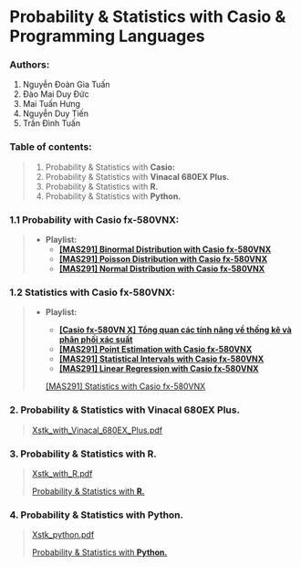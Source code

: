 
# Probability & Statistics with Casio & Programming Languages
### Authors:
1. Nguyễn Đoàn Gia Tuấn
2. Đào Mai Duy Đức
3. Mai Tuấn Hưng
4. Nguyễn Duy Tiến
5. Trần Đình Tuấn

### **Table of contents:**
> 1. Probability & Statistics with **Casio:**
> 2. Probability & Statistics with **Vinacal 680EX Plus.**
> 3. Probability & Statistics with **R.**
> 4. Probability & Statistics with **Python.**

### 1.1 **Probability** with **Casio fx-580VNX:**
> 
> - **Playlist:**
>     - [**[MAS291] Binormal Distribution with Casio fx-580VNX**](https://youtu.be/j9E4Vqu-xvI)
>     - [**[MAS291] Poisson Distribution with Casio fx-580VNX**](https://youtu.be/bgmo2RIwtJQ)
>     - [**[MAS291] Normal Distribution with Casio fx-580VNX**](https://youtu.be/j9E4Vqu-xvI)

### 1.2 **Statistics** with **Casio fx-580VNX:**
> 
> - **Playlist:**
>     - ****[[Casio fx-580VN X] Tổng quan các tính năng về thống kê và phân phối xác suất](https://www.youtube.com/watch?v=gY_Nz0Uf77g&list=PLLvaG3qurxzWWYsBhfM5p6uwNUtCblLlx&index=2)****
>     - ****[[MAS291] Point Estimation with Casio fx-580VNX](https://www.youtube.com/watch?v=SPJ8BFu_gOE&list=PLLvaG3qurxzWWYsBhfM5p6uwNUtCblLlx&index=2)****
>     - ****[[MAS291] Statistical Intervals with Casio fx-580VNX](https://www.youtube.com/watch?v=SwAof_98faM&list=PLLvaG3qurxzWWYsBhfM5p6uwNUtCblLlx&index=3)****
>     - ****[[MAS291] Linear Regression with Casio fx-580VNX](https://www.youtube.com/watch?v=G68ta5bfI2A&list=PLLvaG3qurxzWWYsBhfM5p6uwNUtCblLlx&index=4)****
>     
>     [[MAS291] Statistics with Casio fx-580VNX](https://www.youtube.com/playlist?list=PLLvaG3qurxzWWYsBhfM5p6uwNUtCblLlx)
>     

### 2. Probability & Statistics with Vinacal 680EX Plus.
> 
> 
> [Xstk_with_Vinacal_680EX_Plus.pdf](ReportHandbookResources/Xstk_with_Vinacal_680EX_Plus.pdf)
> 

### 3. Probability & Statistics with R.
> 
> 
> [Xstk_with_R.pdf](ReportHandbookResources/Xstk_with_R.pdf)
> 
> [Probability & Statistics with **R.**](ReportHandbookResources/Probability%20&%20Statistics%20with%20R%206de75e8e595b41a2a71b5c6f7288bd64.md)
> 

### 4. Probability & Statistics with Python.
> 
> 
> [Xstk_python.pdf](ReportHandbookResources/Xstk_python.pdf)
> 
> [Probability & Statistics with **Python.**](ReportHandbookResources/Probability%20&%20Statistics%20with%20Python%20b00163d7bc794beb80e267e598a7ff9f.md)
>
